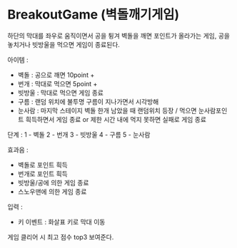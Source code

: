 # BreakoutGame (벽돌깨기게임)

하단의 막대를 좌우로 움직이면서 공을 튕겨 벽돌을 깨면 포인트가 올라가는 게임,
공을 놓치거나 빗방울을 먹으면 게임이 종료된다.


아이템 : 

- 벽돌 : 공으로 깨면 10point +
- 번개 : 막대로 먹으면 5point +
- 빗방울 : 막대로 먹으면 게임 종료
- 구름 : 랜덤 위치에 불투명 구름이 지나가면서 시각방해
- 눈사람 : 마지막 스테이지 벽돌 한개 남았을 때 랜덤위치 등장 / 먹으면 눈사람포인트 흭득하면서 게임 종료 or 제한 시간 내에 먹지 못하면 실패로 게임 종료

단계 :
1 - 벽돌
2 - 번개
3 - 빗방울
4 - 구름
5 - 눈사람

효과음 :
- 벽돌로 포인트 흭득
- 번개로 포인트 흭득
- 빗방울/공에 의한 게임 종료
- 스노우맨에 의한 게임 종료

입력 :
- 키 이벤트 : 화살표 키로 막대 이동

게임 클리어 시 최고 점수 top3 보여준다.
